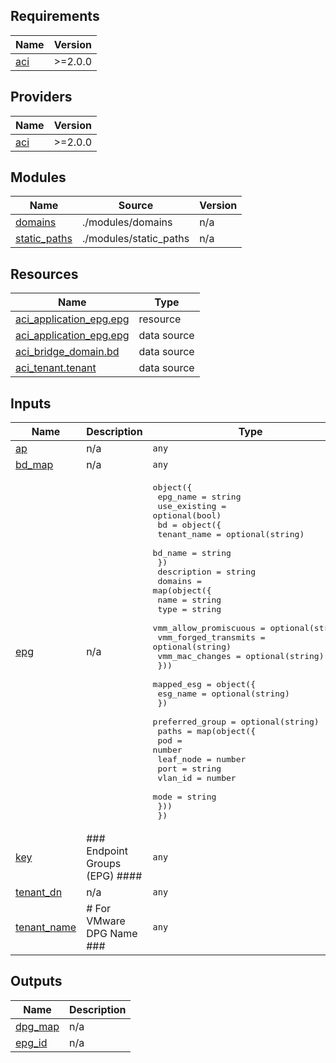 <!-- BEGIN_TF_DOCS -->
## Requirements

| Name | Version |
|------|---------|
| <a name="requirement_aci"></a> [aci](#requirement\_aci) | >=2.0.0 |

## Providers

| Name | Version |
|------|---------|
| <a name="provider_aci"></a> [aci](#provider\_aci) | >=2.0.0 |

## Modules

| Name | Source | Version |
|------|--------|---------|
| <a name="module_domains"></a> [domains](#module\_domains) | ./modules/domains | n/a |
| <a name="module_static_paths"></a> [static\_paths](#module\_static\_paths) | ./modules/static_paths | n/a |

## Resources

| Name | Type |
|------|------|
| [aci_application_epg.epg](https://registry.terraform.io/providers/CiscoDevNet/aci/latest/docs/resources/application_epg) | resource |
| [aci_application_epg.epg](https://registry.terraform.io/providers/CiscoDevNet/aci/latest/docs/data-sources/application_epg) | data source |
| [aci_bridge_domain.bd](https://registry.terraform.io/providers/CiscoDevNet/aci/latest/docs/data-sources/bridge_domain) | data source |
| [aci_tenant.tenant](https://registry.terraform.io/providers/CiscoDevNet/aci/latest/docs/data-sources/tenant) | data source |

## Inputs

| Name | Description | Type | Default | Required |
|------|-------------|------|---------|:--------:|
| <a name="input_ap"></a> [ap](#input\_ap) | n/a | `any` | n/a | yes |
| <a name="input_bd_map"></a> [bd\_map](#input\_bd\_map) | n/a | `any` | n/a | yes |
| <a name="input_epg"></a> [epg](#input\_epg) | n/a | <pre>object({<br>    epg_name      = string<br>    use_existing  = optional(bool)<br>    bd = object({<br>      tenant_name = optional(string)<br>      bd_name = string<br>    })<br>    description = string<br>    domains = map(object({<br>      name = string<br>      type = string<br>      vmm_allow_promiscuous = optional(string)<br>      vmm_forged_transmits  = optional(string)<br>      vmm_mac_changes       = optional(string)<br>      }))<br>    mapped_esg = object({<br>      esg_name    = optional(string)<br>      })<br>    preferred_group = optional(string)<br>    paths = map(object({<br>      pod       = number<br>      leaf_node = number<br>      port      = string<br>      vlan_id   = number<br>      mode      = string<br>      }))<br>    })</pre> | n/a | yes |
| <a name="input_key"></a> [key](#input\_key) | ### Endpoint Groups (EPG) #### | `any` | n/a | yes |
| <a name="input_tenant_dn"></a> [tenant\_dn](#input\_tenant\_dn) | n/a | `any` | n/a | yes |
| <a name="input_tenant_name"></a> [tenant\_name](#input\_tenant\_name) | # For VMware DPG Name ### | `any` | n/a | yes |

## Outputs

| Name | Description |
|------|-------------|
| <a name="output_dpg_map"></a> [dpg\_map](#output\_dpg\_map) | n/a |
| <a name="output_epg_id"></a> [epg\_id](#output\_epg\_id) | n/a |
<!-- END_TF_DOCS -->